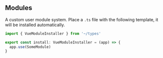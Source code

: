 ## Modules

A custom user module system. Place a `.ts` file with the following template, it will be installed automatically.

```ts
import { VueModuleInstaller } from '~/types'

export const install: VueModuleInstaller = (app) => {
  app.use(SomeModule)
}
```